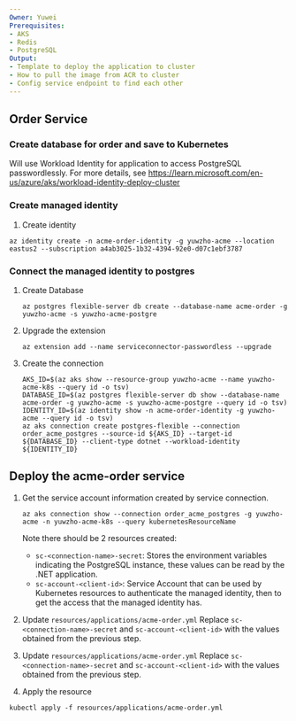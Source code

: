 ```yaml
---
Owner: Yuwei
Prerequisites:
- AKS
- Redis
- PostgreSQL
Output:
- Template to deploy the application to cluster
- How to pull the image from ACR to cluster
- Config service endpoint to find each other
---
```


## Order Service

### Create database for order and save to Kubernetes

Will use Workload Identity for application to access PostgreSQL passwordlessly. For more details, see https://learn.microsoft.com/en-us/azure/aks/workload-identity-deploy-cluster

### Create managed identity


1. Create identity

```
az identity create -n acme-order-identity -g yuwzho-acme --location eastus2 --subscription a4ab3025-1b32-4394-92e0-d07c1ebf3787
```

###  Connect the managed identity to postgres


1. Create Database
   ```
   az postgres flexible-server db create --database-name acme-order -g yuwzho-acme -s yuwzho-acme-postgre
   ```

1. Upgrade the extension
   ```
   az extension add --name serviceconnector-passwordless --upgrade
   ```

1. Create the  connection
   ```
   AKS_ID=$(az aks show --resource-group yuwzho-acme --name yuwzho-acme-k8s --query id -o tsv)
   DATABASE_ID=$(az postgres flexible-server db show --database-name acme-order -g yuwzho-acme -s yuwzho-acme-postgre --query id -o tsv)
   IDENTITY_ID=$(az identity show -n acme-order-identity -g yuwzho-acme --query id -o tsv)
   az aks connection create postgres-flexible --connection order_acme_postgres --source-id ${AKS_ID} --target-id ${DATABASE_ID} --client-type dotnet --workload-identity ${IDENTITY_ID}
   ```

## Deploy the acme-order service
1. Get the service account information created by service connection.
   ```
   az aks connection show --connection order_acme_postgres -g yuwzho-acme -n yuwzho-acme-k8s --query kubernetesResourceName
   ```

   Note there should be 2 resources created:
   - `sc-<connection-name>-secret`: Stores the environment variables indicating the PostgreSQL instance, these values can be read by the .NET application.
   - `sc-account-<client-id>`: Service Account that can be used by Kubernetes resources to authenticate the managed identity, then to get the access that the managed identity has.

1. Update `resources/applications/acme-order.yml`
Replace `sc-<connection-name>-secret` and `sc-account-<client-id>` with the values obtained from the previous step.

1. Update `resources/applications/acme-order.yml`
Replace `sc-<connection-name>-secret` and `sc-account-<client-id>` with the values obtained from the previous step.

1. Apply the resource
  ```
  kubectl apply -f resources/applications/acme-order.yml
  ```